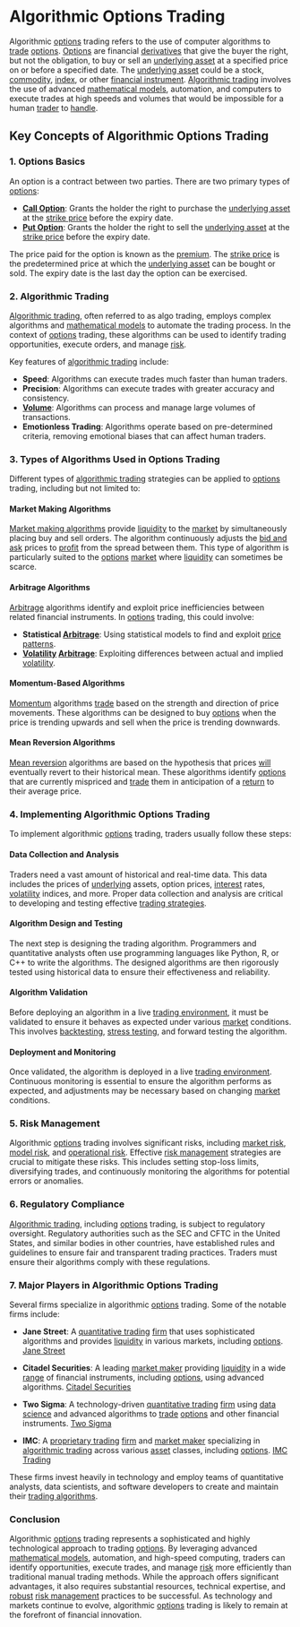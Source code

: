 # Algorithmic Options Trading

Algorithmic [options](../o/options.md) trading refers to the use of computer algorithms to [trade](../t/trade.md) [options](../o/options.md). [Options](../o/options.md) are financial [derivatives](../d/derivatives.md) that give the buyer the right, but not the obligation, to buy or sell an [underlying asset](../u/underlying_asset.md) at a specified price on or before a specified date. The [underlying asset](../u/underlying_asset.md) could be a stock, [commodity](../c/commodity.md), [index](../i/index_instrument.md), or other [financial instrument](../f/financial_instrument.md). [Algorithmic trading](../a/algorithmic_trading.md) involves the use of advanced [mathematical models](../m/mathematical_models_in_trading.md), automation, and computers to execute trades at high speeds and volumes that would be impossible for a human [trader](../t/trader.md) to [handle](../h/handle.md).

## Key Concepts of Algorithmic Options Trading

### 1. Options Basics

An option is a contract between two parties. There are two primary types of [options](../o/options.md):
- **[Call Option](../c/call_option.md)**: Grants the holder the right to purchase the [underlying asset](../u/underlying_asset.md) at the [strike price](../s/strike_price.md) before the expiry date.
- **[Put Option](../p/put.md)**: Grants the holder the right to sell the [underlying asset](../u/underlying_asset.md) at the [strike price](../s/strike_price.md) before the expiry date.

The price paid for the option is known as the [premium](../p/premium.md). The [strike price](../s/strike_price.md) is the predetermined price at which the [underlying asset](../u/underlying_asset.md) can be bought or sold. The expiry date is the last day the option can be exercised.

### 2. Algorithmic Trading

[Algorithmic trading](../a/algorithmic_trading.md), often referred to as algo trading, employs complex algorithms and [mathematical models](../m/mathematical_models_in_trading.md) to automate the trading process. In the context of [options](../o/options.md) trading, these algorithms can be used to identify trading opportunities, execute orders, and manage [risk](../r/risk.md). 

Key features of [algorithmic trading](../a/algorithmic_trading.md) include:
- **Speed**: Algorithms can execute trades much faster than human traders.
- **Precision**: Algorithms can execute trades with greater accuracy and consistency.
- **[Volume](../v/volume.md)**: Algorithms can process and manage large volumes of transactions.
- **Emotionless Trading**: Algorithms operate based on pre-determined criteria, removing emotional biases that can affect human traders.

### 3. Types of Algorithms Used in Options Trading

Different types of [algorithmic trading](../a/algorithmic_trading.md) strategies can be applied to [options](../o/options.md) trading, including but not limited to:

#### Market Making Algorithms

[Market making algorithms](../m/market_making_algorithms.md) provide [liquidity](../l/liquidity.md) to the [market](../m/market.md) by simultaneously placing buy and sell orders. The algorithm continuously adjusts the [bid and ask](../b/bid_and_ask.md) prices to [profit](../p/profit.md) from the spread between them. This type of algorithm is particularly suited to the [options](../o/options.md) [market](../m/market.md) where [liquidity](../l/liquidity.md) can sometimes be scarce.

#### Arbitrage Algorithms

[Arbitrage](../a/arbitrage.md) algorithms identify and exploit price inefficiencies between related financial instruments. In [options](../o/options.md) trading, this could involve:
- **Statistical [Arbitrage](../a/arbitrage.md)**: Using statistical models to find and exploit [price patterns](../p/price_patterns.md).
- **[Volatility](../v/volatility.md) [Arbitrage](../a/arbitrage.md)**: Exploiting differences between actual and implied [volatility](../v/volatility.md).

#### Momentum-Based Algorithms

[Momentum](../m/momentum.md) algorithms [trade](../t/trade.md) based on the strength and direction of price movements. These algorithms can be designed to buy [options](../o/options.md) when the price is trending upwards and sell when the price is trending downwards.

#### Mean Reversion Algorithms

[Mean reversion](../m/mean_reversion.md) algorithms are based on the hypothesis that prices [will](../w/will.md) eventually revert to their historical mean. These algorithms identify [options](../o/options.md) that are currently mispriced and [trade](../t/trade.md) them in anticipation of a [return](../r/return.md) to their average price.

### 4. Implementing Algorithmic Options Trading

To implement algorithmic [options](../o/options.md) trading, traders usually follow these steps:

#### Data Collection and Analysis

Traders need a vast amount of historical and real-time data. This data includes the prices of [underlying](../u/underlying.md) assets, option prices, [interest](../i/interest.md) rates, [volatility](../v/volatility.md) indices, and more. Proper data collection and analysis are critical to developing and testing effective [trading strategies](../t/trading_strategies.md).

#### Algorithm Design and Testing

The next step is designing the trading algorithm. Programmers and quantitative analysts often use programming languages like Python, R, or C++ to write the algorithms. The designed algorithms are then rigorously tested using historical data to ensure their effectiveness and reliability. 

#### Algorithm Validation

Before deploying an algorithm in a live [trading environment](../t/trading_environment.md), it must be validated to ensure it behaves as expected under various [market](../m/market.md) conditions. This involves [backtesting](../b/backtesting.md), [stress testing](../s/stress_testing_in_trading.md), and forward testing the algorithm.

#### Deployment and Monitoring

Once validated, the algorithm is deployed in a live [trading environment](../t/trading_environment.md). Continuous monitoring is essential to ensure the algorithm performs as expected, and adjustments may be necessary based on changing [market](../m/market.md) conditions.

### 5. Risk Management

Algorithmic [options](../o/options.md) trading involves significant risks, including [market risk](../m/market_risk.md), [model risk](../m/model_risk.md), and [operational risk](../o/operational_risk.md). Effective [risk management](../r/risk_management.md) strategies are crucial to mitigate these risks. This includes setting stop-loss limits, diversifying trades, and continuously monitoring the algorithms for potential errors or anomalies.

### 6. Regulatory Compliance

[Algorithmic trading](../a/algorithmic_trading.md), including [options](../o/options.md) trading, is subject to regulatory oversight. Regulatory authorities such as the SEC and CFTC in the United States, and similar bodies in other countries, have established rules and guidelines to ensure fair and transparent trading practices. Traders must ensure their algorithms comply with these regulations.

### 7. Major Players in Algorithmic Options Trading

Several firms specialize in algorithmic [options](../o/options.md) trading. Some of the notable firms include:

- **Jane Street**: A [quantitative trading](../q/quantitative_trading.md) [firm](../f/firm.md) that uses sophisticated algorithms and provides [liquidity](../l/liquidity.md) in various markets, including [options](../o/options.md).
  [Jane Street](https://www.janestreet.com/)

- **Citadel Securities**: A leading [market maker](../m/market_maker.md) providing [liquidity](../l/liquidity.md) in a wide [range](../r/range.md) of financial instruments, including [options](../o/options.md), using advanced algorithms.
  [Citadel Securities](https://www.citadelsecurities.com/)

- **Two Sigma**: A technology-driven [quantitative trading](../q/quantitative_trading.md) [firm](../f/firm.md) using [data science](../d/data_science_in_trading.md) and advanced algorithms to [trade](../t/trade.md) [options](../o/options.md) and other financial instruments.
  [Two Sigma](https://www.twosigma.com/)

- **IMC**: A [proprietary trading](../p/proprietary_trading.md) [firm](../f/firm.md) and [market maker](../m/market_maker.md) specializing in [algorithmic trading](../a/algorithmic_trading.md) across various [asset](../a/asset.md) classes, including [options](../o/options.md).
  [IMC Trading](https://www.imc.com/)

These firms invest heavily in technology and employ teams of quantitative analysts, data scientists, and software developers to create and maintain their [trading algorithms](../t/trading_algorithms.md).

### Conclusion

Algorithmic [options](../o/options.md) trading represents a sophisticated and highly technological approach to trading [options](../o/options.md). By leveraging advanced [mathematical models](../m/mathematical_models_in_trading.md), automation, and high-speed computing, traders can identify opportunities, execute trades, and manage [risk](../r/risk.md) more efficiently than traditional manual trading methods. While the approach offers significant advantages, it also requires substantial resources, technical expertise, and [robust](../r/robust.md) [risk management](../r/risk_management.md) practices to be successful. As technology and markets continue to evolve, algorithmic [options](../o/options.md) trading is likely to remain at the forefront of financial innovation.